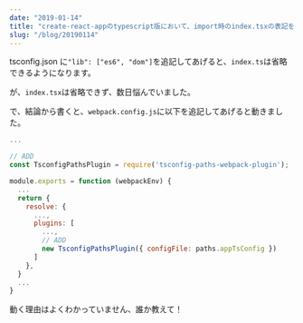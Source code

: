 ```yaml
---
date: "2019-01-14"
title: "create-react-appのtypescript版において、import時のindex.tsxの表記を省略する方法"
slug: "/blog/20190114"
---
```


tsconfig.json に`"lib": ["es6", "dom"]`を追記してあげると、`index.ts`は省略できるようになります。

が、`index.tsx`は省略できず、数日悩んでいました。

で、結論から書くと、`webpack.config.js`に以下を追記してあげると動きました。

```js
...

// ADD
const TsconfigPathsPlugin = require('tsconfig-paths-webpack-plugin');

module.exports = function (webpackEnv) {
  ...
  return {
    resolve: {
      ...,
      plugins: [
        ...,
        // ADD
        new TsconfigPathsPlugin({ configFile: paths.appTsConfig })
      ]
    },
  }
  ...
}

```

動く理由はよくわかっていません、誰か教えて！
